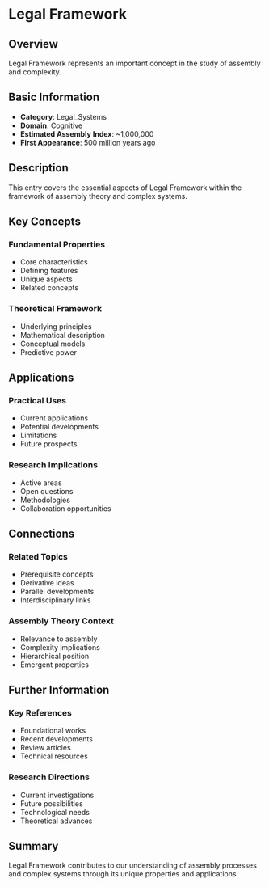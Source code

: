 # Legal Framework

## Overview

Legal Framework represents an important concept in the study of assembly and complexity.

## Basic Information

- **Category**: Legal_Systems
- **Domain**: Cognitive
- **Estimated Assembly Index**: ~1,000,000
- **First Appearance**: 500 million years ago

## Description

This entry covers the essential aspects of Legal Framework within the framework of assembly theory and complex systems.

## Key Concepts

### Fundamental Properties
- Core characteristics
- Defining features
- Unique aspects
- Related concepts

### Theoretical Framework
- Underlying principles
- Mathematical description
- Conceptual models
- Predictive power

## Applications

### Practical Uses
- Current applications
- Potential developments
- Limitations
- Future prospects

### Research Implications
- Active areas
- Open questions
- Methodologies
- Collaboration opportunities

## Connections

### Related Topics
- Prerequisite concepts
- Derivative ideas
- Parallel developments
- Interdisciplinary links

### Assembly Theory Context
- Relevance to assembly
- Complexity implications
- Hierarchical position
- Emergent properties

## Further Information

### Key References
- Foundational works
- Recent developments
- Review articles
- Technical resources

### Research Directions
- Current investigations
- Future possibilities
- Technological needs
- Theoretical advances

## Summary

Legal Framework contributes to our understanding of assembly processes and complex systems through its unique properties and applications.
